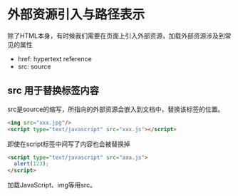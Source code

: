 # 外部资源引入与路径表示

除了HTML本身，有时候我们需要在页面上引入外部资源，加载外部资源涉及到常见的属性

- href: hypertext reference
- src: source

## src 用于替换标签内容

src是source的缩写，所指向的外部资源会嵌入到文档中，替换该标签的位置。

```html
<img src="xxx.jpg"/>
<script type="text/javascript" src="xxx.js"></script>
```

即使在script标签中间写了内容也会被替换掉

```html
<script type="text/javascript" src="aaa.js">
  alert(123);
</script>
```

加载JavaScript、img等用src。<script>写在<head>部分

## href 用于标示资源和文档关系

href是Hypertext Reference的缩写，指向网络资源所在位置，建立和当前元素（锚点）或当前文档（链接）之间的链接

```html
<a href="http://www.baidu.com">百度</a>
<link href="xxx.css" rel="stylesheet"/>
```

超链接、锚点、加载 CSS 用 href。rel属性（relationship）用于定义链接的文件和[HTML](https://baike.baidu.com/item/HTML/97049?fromModule=lemma_inlink)文档之间的关系。StyleSheet（sheet的意思是表格），的意思就是样式调用，REL=StyleSheet指定一个固定或首选的样式而REL=Alternate StyleSheet定义一个交互样式。Alternate：（交替，轮流）

**```<link>```和```<script>```需要放在```<head>```里面

## 路径表示

我们在引入资源的时候，需要知道资源的路径。路径的方式可分为**绝对路径**（包括绝对路径和根路径）和**相对路径**和两种。

### 绝对路径

绝对路径是指文件真实存在位置的完整路径。例如：

```
http://www.adminwang.com/index.htm
d:/www/html/images/bg.jpg
```

> windows 文件系统 `\` 为目录分隔符

### 根路径

根路径一般以`/`开头，以同协议，同主机名为根，查找目录。例如：

```
/styles/main.css
/js/main.js
```

特别的，如果想**只保留**协议，而访问不同主机，需要以`//`开头：

```
//api.mafengshe.com/news
//www.mafengshe.com/style.css
```

### 相对路径

相对路径是指要引用的文件相对于当前文件路径的位置。

- 同级目录 `main.html` 或 `./main.html`。
- 上级目录 `../main.html`,上两级目录`../../main.html`。
- 下级目录 `next/main.html`，下两级目录`next/next/main.html`。

特别注意：相对路径的基地址默认是当前文件路径位置，但是可以通过使用 `<base href="xxx" />` 修改基地址。

如 `<base href="https://www.mafengshe.com/aaa" />` 修改当前基目录为 `https://www.mafengshe.com/aaa`

### 对比总汇

假设当前页所在位置：`https://www.mafengshe.com/aaa/bbb`

| 路径写法                        | 路径类型 | 解析后的完整路径                          |
| :------------------------------ | :------- | :---------------------------------------- |
| `https://www.mafengshe.com/ccc` | 绝对路径 | `https://www.mafengshe.com/ccc`           |
| `file:///Users/zl/text.html`    | 绝对路径 | `file:///Users/zl/text.html`              |
| `/ccc/dd`                       | 根路径   | `https://www.mafengshe.com/ccc/dd`        |
| `//api.mafengshe.com/news`      | 根路径   | `https://api.mafengshe.com/news`          |
| `main.html`                     | 相对路径 | `https://www.mafengshe.com/aaa/main.html` |
| `../main.html`                  | 相对路径 | `https://www.mafengshe.com/main.html`     |
| `../ccc/main.html`              | 相对路径 | `https://www.mafengshe.com/ccc/main.html` |
| `../../../main.html`            | 相对路径 | `https://www.mafengshe.com/main.html`     |

## 参考

[Difference between SRC and HREF](http://stackoverflow.com/questions/3395359/difference-between-src-and-href)

[为什么加载 JavaScript 使用 "src"，CSS 使用 "href"？](http://www.zhihu.com/question/19708137)



1. 什么是外部资源？有哪些外部资源？如何引用？

   + 外部资源：网页中使用的除了HTML代码之外的其他文件，通过引用外部资源，可以将这些文件链接到HTML文档中，以实现样式、交互和媒体等功能。 

   + JavaScript脚本、CSS样式表、图片、音频或视频文件、链接等

   + ```html
     <script type="text/javascript" src="1.js"></script>
     ```

   + ```html
     <link href="style.css" rel="stylesheet" type="text/css"/>
     ```

   + ```html
     <img src="./src/img.jpg"/>
     ```

   + ```html
     <a href="https://www.baidu.com">百度</a>
     ```

   + src是source的缩写，所指向的外部资源会嵌入到文档中，替换该标签的位置。加载JavaScript、img、iframe等用src。

   + href是Hypertext Reference的缩写，指向网络资源所在位置，建立和当前元素（锚点）或当前文档（链接）之间的链接。超链接、锚点、加载 CSS 用 href。

2. URL 中存在哪些路径？分别是如何表示的？

   + 相对路径/绝对路径
   + <img src="C:\Users\86153\AppData\Roaming\Typora\typora-user-images\image-20230913141640294.png" alt="image-20230913141640294" style="zoom:67%;" />
   + <img src="C:\Users\86153\AppData\Roaming\Typora\typora-user-images\image-20230913141703487.png" alt="image-20230913141703487" style="zoom:67%;" />
   + <img src="C:\Users\86153\AppData\Roaming\Typora\typora-user-images\image-20230913141721113.png" alt="image-20230913141721113" style="zoom:67%;" />

3. `../main.html`，`./main.html`，`main.html`，`/main.html`，`//www.mafengshe.com/main.html`各是什么含义？有什么区别？

   + ```../main.html```:相对路径，当前目录的上级目录中的main.html
   + ```./main.html```:相对路径，当前目录中的main.html
   + ```main.html```：相对路径，当前目录的main.html
   + ```/main.html```：根路径，同主机名根目录下的main.html
   + ```//www.mafengshe.com/main.html```:根路径，当前页面协议下的www.mafengshe.com域名下的main.html文件

### 代码题：

https://github.com/bunanan19/mfs-homework/blob/main/SRCandHREF

<img src="C:\Users\86153\AppData\Roaming\Typora\typora-user-images\image-20230913142947626.png" alt="image-20230913142947626" style="zoom:67%;" />

![image-20230913143027080](C:\Users\86153\AppData\Roaming\Typora\typora-user-images\image-20230913143027080.png)